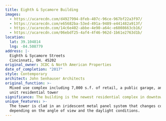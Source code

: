 ```yaml
---
title: Eighth & Sycamore Building
images:
  - https://ucarecdn.com/d4927994-8feb-407c-96ce-967bf22a3f97/
  - https://ucarecdn.com/e65682ba-53ed-491a-9489-e441482a913f/
  - https://ucarecdn.com/14c6e402-abbe-4e90-a64c-e6008663cb16/
  - https://ucarecdn.com/06ebdf25-4af4-4f46-962d-1b61e2763d1b/
location:
  lat: 39.104814
  lng: -84.508779
address: |-
  Eighth & Sycamore Streets
  Cincinnati, OH. 45202
original_owner: 3CDC & North American Properties
date_of_completion: "2017"
style: Contemporary
architect: John Senhauser Architects
original_function: >-
  Mixed use complex including 7,000 s.f. of retail, a public garage, and 131
  unit residential tower
significance: The building is the newest residential complex in downtown Cincinnati.
unique_features: >-
  The tower is clad in an iridescent metal panel system that changes color
  depending on the angle of view and the daylight conditions.
---
```


